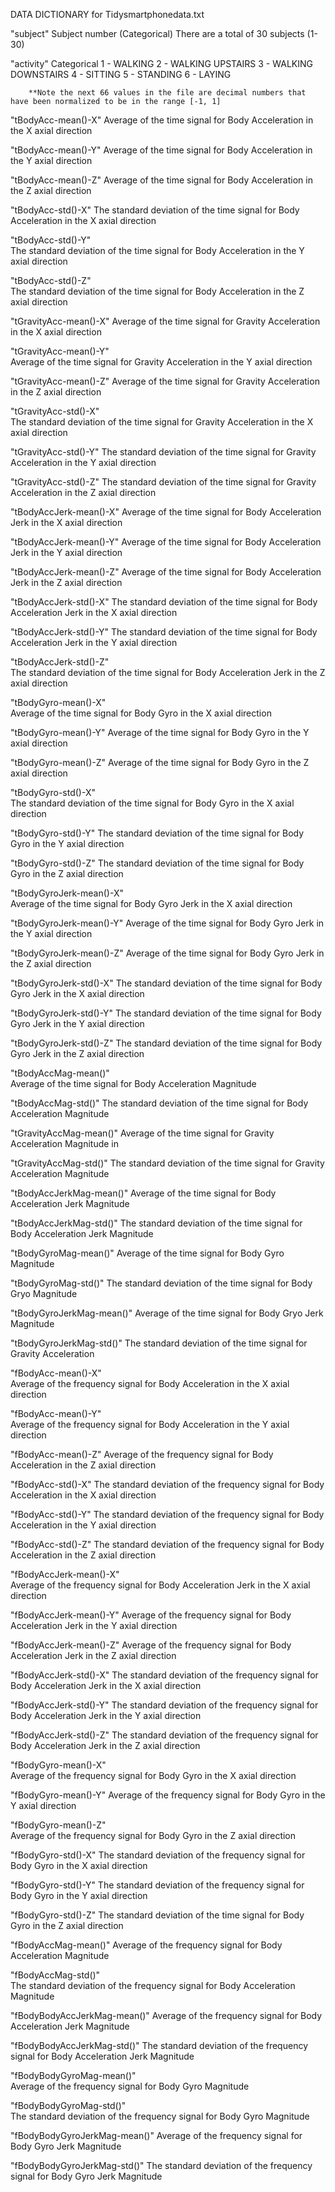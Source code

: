 DATA DICTIONARY for Tidysmartphonedata.txt

"subject"
     Subject number (Categorical)
	 There are a total of 30 subjects (1-30)
	 
"activity"
     Categorical
        1 - WALKING
        2 - WALKING UPSTAIRS
        3 - WALKING DOWNSTAIRS
        4 - SITTING
        5 - STANDING
        6 - LAYING 		
		
		**Note the next 66 values in the file are decimal numbers that have been normalized to be in the range [-1, 1] 
"tBodyAcc-mean()-X" 
	Average of the time signal for Body Acceleration in the X axial direction
       
"tBodyAcc-mean()-Y" 
	Average of the time signal for Body Acceleration in the Y axial direction

"tBodyAcc-mean()-Z"
	Average of the time signal for Body Acceleration in the Z axial direction
          
"tBodyAcc-std()-X"
	The standard deviation of the time signal for Body Acceleration in the X axial direction

"tBodyAcc-std()-Y"   
	The standard deviation of the time signal for Body Acceleration in the Y axial direction
    
"tBodyAcc-std()-Z"  
	The standard deviation of the time signal for Body Acceleration in the Z axial direction
  
"tGravityAcc-mean()-X" 
	Average of the time signal for Gravity Acceleration in the X axial direction
 
"tGravityAcc-mean()-Y"  
    Average of the time signal for Gravity Acceleration in the Y axial direction
   
"tGravityAcc-mean()-Z" 
	Average of the time signal for Gravity Acceleration in the Z axial direction

"tGravityAcc-std()-X"      
	The standard deviation of the time signal for Gravity Acceleration in the X axial direction
 
"tGravityAcc-std()-Y"
	The standard deviation of the time signal for Gravity Acceleration in the Y axial direction
 
"tGravityAcc-std()-Z" 
	The standard deviation of the time signal for Gravity Acceleration in the Z axial direction

"tBodyAccJerk-mean()-X" 
	Average of the time signal for Body Acceleration Jerk in the X axial direction
        
"tBodyAccJerk-mean()-Y" 
	Average of the time signal for Body Acceleration Jerk in the Y axial direction
      
"tBodyAccJerk-mean()-Z"
	Average of the time signal for Body Acceleration Jerk in the Z axial direction
      
"tBodyAccJerk-std()-X"
	The standard deviation of the time signal for Body Acceleration Jerk in the X axial direction
 
"tBodyAccJerk-std()-Y" 
	The standard deviation of the time signal for Body Acceleration Jerk in the Y axial direction  
	
"tBodyAccJerk-std()-Z"  
	The standard deviation of the time signal for Body Acceleration Jerk in the Z axial direction
     
"tBodyGyro-mean()-X"  
	Average of the time signal for Body Gyro in the X axial direction
     
"tBodyGyro-mean()-Y" 
	Average of the time signal for Body Gyro in the Y axial direction
           
"tBodyGyro-mean()-Z"
	Average of the time signal for Body Gyro in the Z axial direction
         
"tBodyGyro-std()-X"  
	The standard deviation of the time signal for Body Gyro in the X axial direction
    
"tBodyGyro-std()-Y" 
	The standard deviation of the time signal for Body Gyro in the Y axial direction
         
"tBodyGyro-std()-Z" 
	The standard deviation of the time signal for Body Gyro in the Z axial direction
      
"tBodyGyroJerk-mean()-X"  
	Average of the time signal for Body Gyro Jerk in the X axial direction
     
"tBodyGyroJerk-mean()-Y"
	Average of the time signal for Body Gyro Jerk in the Y axial direction
        
"tBodyGyroJerk-mean()-Z" 
	Average of the time signal for Body Gyro Jerk in the Z axial direction
        
"tBodyGyroJerk-std()-X" 
	The standard deviation of the time signal for Body Gyro Jerk in the X axial direction
     
"tBodyGyroJerk-std()-Y" 
	The standard deviation of the time signal for Body Gyro Jerk in the Y axial direction
 
"tBodyGyroJerk-std()-Z" 
	The standard deviation of the time signal for Body Gyro Jerk in the Z axial direction
 
"tBodyAccMag-mean()"  
	Average of the time signal for Body Acceleration Magnitude 
        
"tBodyAccMag-std()" 
	The standard deviation of the time signal for Body Acceleration Magnitude 
     
"tGravityAccMag-mean()" 
	Average of the time signal for Gravity Acceleration Magnitude in
          
"tGravityAccMag-std()" 
	The standard deviation of the time signal for Gravity Acceleration Magnitude 
   
"tBodyAccJerkMag-mean()" 
	Average of the time signal for Body Acceleration Jerk Magnitude
       
"tBodyAccJerkMag-std()" 
	The standard deviation of the time signal for Body Acceleration Jerk Magnitude
  
"tBodyGyroMag-mean()" 
	Average of the time signal for Body Gyro Magnitude
         
"tBodyGyroMag-std()" 
	The standard deviation of the time signal for Body Gryo Magnitude
        
"tBodyGyroJerkMag-mean()"
	Average of the time signal for Body Gryo Jerk Magnitude
      
"tBodyGyroJerkMag-std()" 
	The standard deviation of the time signal for Gravity Acceleration 
  
"fBodyAcc-mean()-X"  
	Average of the frequency signal for Body Acceleration in the X axial direction
           
"fBodyAcc-mean()-Y"  
	Average of the frequency signal for Body Acceleration in the Y axial direction
           
"fBodyAcc-mean()-Z" 
	Average of the frequency signal for Body Acceleration in the Z axial direction
              
"fBodyAcc-std()-X" 
	The standard deviation of the frequency signal for Body Acceleration in the X axial direction
       
"fBodyAcc-std()-Y" 
	The standard deviation of the frequency signal for Body Acceleration in the Y axial direction
       
"fBodyAcc-std()-Z" 
	The standard deviation of the frequency signal for Body Acceleration in the Z axial direction
       
"fBodyAccJerk-mean()-X"  
	Average of the frequency signal for Body Acceleration  Jerk in the X axial direction
      
"fBodyAccJerk-mean()-Y" 
	Average of the frequency signal for Body Acceleration Jerk in the Y axial direction
          
"fBodyAccJerk-mean()-Z" 
	Average of the frequency signal for Body Acceleration  Jerk in the Z axial direction
      
"fBodyAccJerk-std()-X" 
	The standard deviation of the frequency signal for Body Acceleration Jerk in the X axial direction
  
"fBodyAccJerk-std()-Y"
	The standard deviation of the frequency signal for Body Acceleration Jerk in the Y axial direction
   
"fBodyAccJerk-std()-Z"
	The standard deviation of the frequency signal for Body Acceleration Jerk in the Z axial direction
   
"fBodyGyro-mean()-X"  
	Average of the frequency signal for Body Gyro in the X axial direction
            
"fBodyGyro-mean()-Y" 
	Average of the frequency signal for Body Gyro in the Y axial direction
        
"fBodyGyro-mean()-Z"  
	Average of the frequency signal for Body Gyro in the Z axial direction
      
"fBodyGyro-std()-X" 
	The standard deviation of the frequency signal for Body Gyro in the X axial direction
   
"fBodyGyro-std()-Y"
	The standard deviation of the frequency signal for Body Gyro in the Y axial direction
    
"fBodyGyro-std()-Z" 
	The standard deviation of the time signal for Body Gyro in the Z axial direction
         
"fBodyAccMag-mean()"
	Average of the frequency signal for Body Acceleration Magnitude
        
"fBodyAccMag-std()"  
	The standard deviation of the frequency signal for Body Acceleration Magnitude

"fBodyBodyAccJerkMag-mean()" 
	Average of the frequency signal for Body Acceleration Jerk Magnitude
      
"fBodyBodyAccJerkMag-std()" 
	The standard deviation of the frequency signal for Body Acceleration Jerk Magnitude 
  
"fBodyBodyGyroMag-mean()"  
	Average of the frequency signal for Body Gyro Magnitude
       
"fBodyBodyGyroMag-std()"  
	The standard deviation of the frequency signal for Body Gyro Magnitude
   
"fBodyBodyGyroJerkMag-mean()" 
	Average of the frequency signal for Body Gyro Jerk Magnitude
     
"fBodyBodyGyroJerkMag-std()"
	The standard deviation of the frequency signal for Body Gyro Jerk Magnitude 
